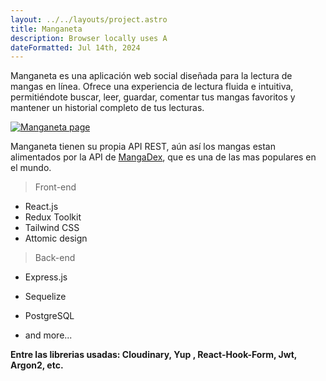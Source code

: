 ```yaml
---
layout: ../../layouts/project.astro
title: Manganeta
description: Browser locally uses A
dateFormatted: Jul 14th, 2024
---
```


Manganeta es una aplicación web social diseñada para la lectura de mangas en línea. Ofrece una experiencia de lectura fluida e intuitiva, permitiéndote buscar, leer, guardar, comentar tus mangas favoritos y mantener un historial completo de tus lecturas.

<a href="https://manganeta.onrender.com/" target="_blank" rel="noopener noreferrer">
  <img src="/assets/images/projects/manganeta.png" alt="Manganeta page" />
</a>

Manganeta tienen su propia API REST, aún así los mangas estan alimentados por la API de <a href="https://mangadex.org" target="_blank" rel="noopener noreferrer">
MangaDex</a>, que es una de las mas populares en el mundo.

> Front-end

- React.js
- Redux Toolkit
- Tailwind CSS
- Attomic design

> Back-end

- Express.js
- Sequelize
- PostgreSQL

- and more...

**Entre las librerias usadas: Cloudinary, Yup , React-Hook-Form, Jwt, Argon2, etc.**
